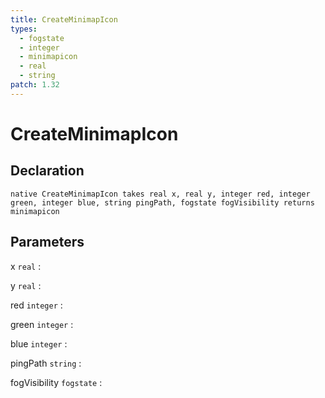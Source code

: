 ```yaml
---
title: CreateMinimapIcon
types:
  - fogstate
  - integer
  - minimapicon
  - real
  - string
patch: 1.32
---
```


# CreateMinimapIcon

## Declaration

```jass
native CreateMinimapIcon takes real x, real y, integer red, integer green, integer blue, string pingPath, fogstate fogVisibility returns minimapicon
```

## Parameters
x `real`
: 

y `real`
: 

red `integer`
: 

green `integer`
: 

blue `integer`
: 

pingPath `string`
: 

fogVisibility `fogstate`
: 
